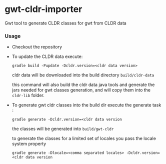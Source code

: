 # gwt-cldr-importer
Gwt tool to generate CLDR classes for gwt from CLDR data

### Usage

- Checkout the repository
- To update the CLDR data execute:
 
    `gradle build -Pupdate -Dcldr.version=<cldr data version>`
    
    cldr data will be downloaded into the build directory `build/cldr-data`
    
    this command will also build the cldr data java tools and generate the jars needed for gwt classes generation, and will copy them into the `cldr-lib` folder.
    
- To generate gwt cldr classes into the build dir execute the generate task :

    `gradle generate -Dcldr.version=<cldr data version`
    
    the classes will be generated into `build/gwt-cldr`
    
    to generate the classes for a limited set of locales you pass the locale system property
    
    `gradle generate -Dlocale=<comma separated locales> -Dcldr.version=<cldr data version`
    
